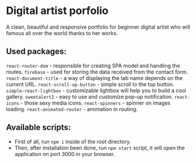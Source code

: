 # Digital artist porfolio

A clean, beautiful and responsive portfolio for beginner digital artist who will famous all over the world thanks to her works.

## Used packages:

`react-router-dom` - responsible for creating SPA model and handling the routes.
`firebase` - used for storing the data received from the contact form.
`react-document-title` - a way of displaying the tab name depends on the current URL.
`react-scroll-up-button` - simple scroll to the top button.
`simple-react-lightbox` - customizable lightbox will help you to build a cool gallery.
`sweetalert2` - easy to use and customize pop-up notification.
`react-icons` - those sexy media icons.
`react-spinners` - spinner on images loading.
`react-animated-router` - amimation in routing.

## Available scripts:

- First of all, run `npm i` inside of the root directory.
- Then, after installation been done, run `npm start` script, it will open the application on port 3000 in your browser.

